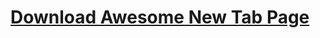 [Download Awesome New Tab Page](https://chrome.google.com/webstore/detail/mgmiemnjjchgkmgbeljfocdjjnpjnmcg)
===========================================================================================================
